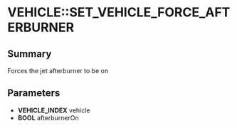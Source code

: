 # VEHICLE::SET_VEHICLE_FORCE_AFTERBURNER

## Summary
Forces the jet afterburner to be on

## Parameters
* **VEHICLE_INDEX** vehicle
* **BOOL** afterburnerOn